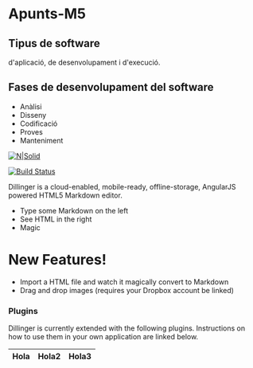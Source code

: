 # Apunts-M5

## Tipus de software

d'aplicació, de desenvolupament i d'execució.

## Fases de desenvolupament del software

- Anàlisi
- Disseny
- Codificació
- Proves
- Manteniment



[![N|Solid](https://cldup.com/dTxpPi9lDf.thumb.png)](https://nodesource.com/products/nsolid)

[![Build Status](https://travis-ci.org/joemccann/dillinger.svg?branch=master)](https://travis-ci.org/joemccann/dillinger)

Dillinger is a cloud-enabled, mobile-ready, offline-storage, AngularJS powered HTML5 Markdown editor.

  - Type some Markdown on the left
  - See HTML in the right
  - Magic

# New Features!

  - Import a HTML file and watch it magically convert to Markdown
  - Drag and drop images (requires your Dropbox account be linked)
  
  ### Plugins

Dillinger is currently extended with the following plugins. Instructions on how to use them in your own application are linked below.

| Hola | Hola2 | Hola3 |
| ---- | ----- | ----- |
  

